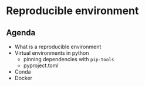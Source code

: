 # Reproducible environment

## Agenda

- What is a reproducible environment
- Virtual environments in python
    - pinning dependencies with `pip-tools`
    - pyproject.toml
- Conda
- Docker
